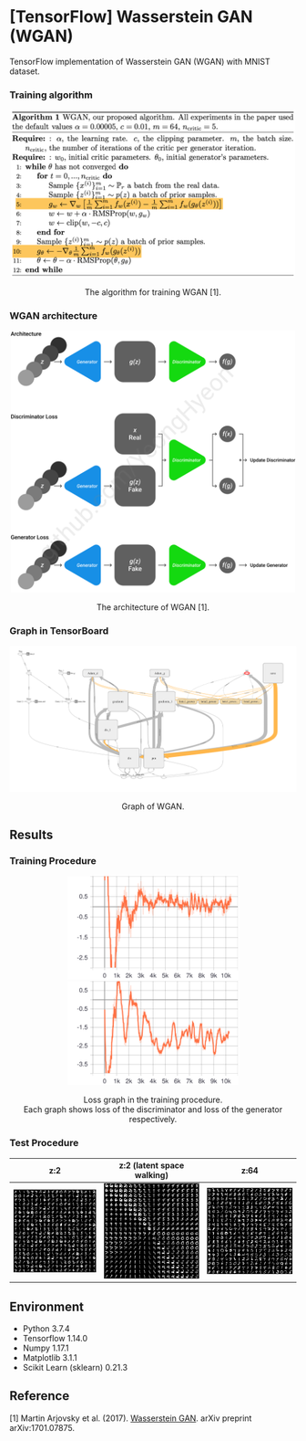 [TensorFlow] Wasserstein GAN (WGAN)
=====
TensorFlow implementation of Wasserstein GAN (WGAN) with MNIST dataset.  

### Training algorithm
<div align="center">
  <img src="./figures/algorithm.png" width="500">  
  <p>The algorithm for training WGAN [1].</p>
</div>

### WGAN architecture
<div align="center">
  <img src="./figures/wgan.png" width="500">  
  <p>The architecture of WGAN [1].</p>
</div>

### Graph in TensorBoard
<div align="center">
  <img src="./figures/graph.png" width="650">  
  <p>Graph of WGAN.</p>
</div>

## Results

### Training Procedure
<div align="center">
  <p>
    <img src="./figures/WGAN_loss_d.svg" width="300">
    <img src="./figures/WGAN_loss_g.svg" width="300">
  </p>
  <p>Loss graph in the training procedure. </br> Each graph shows loss of the discriminator and loss of the generator respectively.</p>
</div>

### Test Procedure
|z:2|z:2 (latent space walking)|z:64|
|:---:|:---:|:---:|
|<img src="./figures/z02.png" width="300">|<img src="./figures/z02_lw.png" width="300">|<img src="./figures/z64.png" width="300">|


## Environment
* Python 3.7.4  
* Tensorflow 1.14.0  
* Numpy 1.17.1  
* Matplotlib 3.1.1  
* Scikit Learn (sklearn) 0.21.3  


## Reference
[1] Martin Arjovsky et al. (2017). <a href="https://arxiv.org/abs/1701.07875">Wasserstein GAN</a>. arXiv preprint arXiv:1701.07875.  
